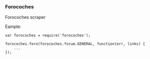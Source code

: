 ### Forocoches
Forocoches scraper

Eample:

	var forocoches = require('forocoches');
	
	forocoches.foro(forocoches.forum.GENERAL, function(err, links) {
		...
	});

